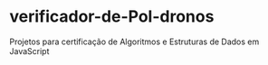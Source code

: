 # verificador-de-Pol-dronos
Projetos para certificação de Algoritmos e Estruturas de Dados em JavaScript
